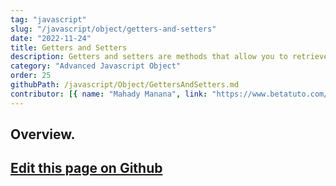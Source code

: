 ```yaml
---
tag: "javascript"
slug: "/javascript/object/getters-and-setters"
date: "2022-11-24"
title: Getters and Setters
description: Getters and setters are methods that allow you to retrieve and set the values of object properties.
category: "Advanced Javascript Object"
order: 25
githubPath: /javascript/Object/GettersAndSetters.md
contributor: [{ name: "Mahady Manana", link: "https://www.betatuto.com/" }]
---
```



## Overview.

## <a href="https://github.com/mahady-manana/betatuto-docs/tree/main/docs/javascript/Object/GettersAndSetters.md}" target="_blank">Edit this page on Github</a>

